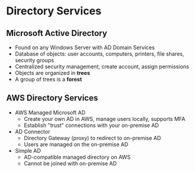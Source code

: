 # Directory Services

## Microsoft Active Directory

* Found on any Windows Server with AD Domain Services
* Database of objects: user accounts, computers, printers, file shares, security groups
* Centralized security management, create account, assign permissions
* Objects are organized in **trees**
* A group of trees is a **forest**

## AWS Directory Services

* AWS Managed Microsoft AD
  * Create your own AD in AWS, manage users locally, supports MFA
  * Establish "trust" connections with your on-premise AD
* AD Connector
  * Directory Gateway (proxy) to redirect to on-premise AD
  * Users are managed on the on-premise AD
* Simple AD
  * AD-compatible managed directory on AWS
  * Cannot be joined with on-premise AD
  